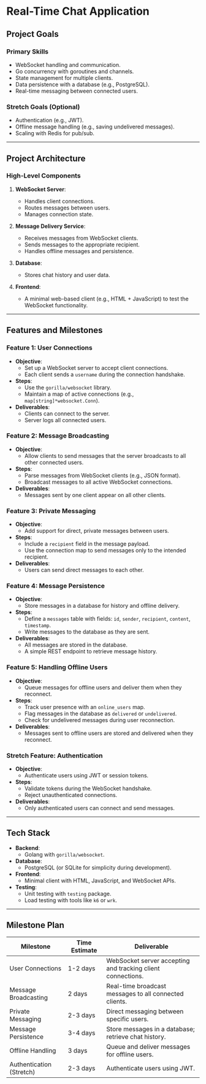 # Real-Time Chat Application

## Project Goals
### Primary Skills
- WebSocket handling and communication.
- Go concurrency with goroutines and channels.
- State management for multiple clients.
- Data persistence with a database (e.g., PostgreSQL).
- Real-time messaging between connected users.

### Stretch Goals (Optional)
- Authentication (e.g., JWT).
- Offline message handling (e.g., saving undelivered messages).
- Scaling with Redis for pub/sub.

---

## Project Architecture
### High-Level Components
1. **WebSocket Server**:
   - Handles client connections.
   - Routes messages between users.
   - Manages connection state.

2. **Message Delivery Service**:
   - Receives messages from WebSocket clients.
   - Sends messages to the appropriate recipient.
   - Handles offline messages and persistence.

3. **Database**:
   - Stores chat history and user data.

4. **Frontend**:
   - A minimal web-based client (e.g., HTML + JavaScript) to test the WebSocket functionality.

---

## Features and Milestones

### Feature 1: User Connections
- **Objective**:
  - Set up a WebSocket server to accept client connections.
  - Each client sends a `username` during the connection handshake.
- **Steps**:
  - Use the `gorilla/websocket` library.
  - Maintain a map of active connections (e.g., `map[string]*websocket.Conn`).
- **Deliverables**:
  - Clients can connect to the server.
  - Server logs all connected users.

### Feature 2: Message Broadcasting
- **Objective**:
  - Allow clients to send messages that the server broadcasts to all other connected users.
- **Steps**:
  - Parse messages from WebSocket clients (e.g., JSON format).
  - Broadcast messages to all active WebSocket connections.
- **Deliverables**:
  - Messages sent by one client appear on all other clients.

### Feature 3: Private Messaging
- **Objective**:
  - Add support for direct, private messages between users.
- **Steps**:
  - Include a `recipient` field in the message payload.
  - Use the connection map to send messages only to the intended recipient.
- **Deliverables**:
  - Users can send direct messages to each other.

### Feature 4: Message Persistence
- **Objective**:
  - Store messages in a database for history and offline delivery.
- **Steps**:
  - Define a `messages` table with fields: `id`, `sender`, `recipient`, `content`, `timestamp`.
  - Write messages to the database as they are sent.
- **Deliverables**:
  - All messages are stored in the database.
  - A simple REST endpoint to retrieve message history.

### Feature 5: Handling Offline Users
- **Objective**:
  - Queue messages for offline users and deliver them when they reconnect.
- **Steps**:
  - Track user presence with an `online_users` map.
  - Flag messages in the database as `delivered` or `undelivered`.
  - Check for undelivered messages during user reconnection.
- **Deliverables**:
  - Messages sent to offline users are stored and delivered when they reconnect.

### Stretch Feature: Authentication
- **Objective**:
  - Authenticate users using JWT or session tokens.
- **Steps**:
  - Validate tokens during the WebSocket handshake.
  - Reject unauthenticated connections.
- **Deliverables**:
  - Only authenticated users can connect and send messages.

---

## Tech Stack
- **Backend**: 
  - Golang with `gorilla/websocket`.
- **Database**:
  - PostgreSQL (or SQLite for simplicity during development).
- **Frontend**:
  - Minimal client with HTML, JavaScript, and WebSocket APIs.
- **Testing**:
  - Unit testing with `testing` package.
  - Load testing with tools like `k6` or `wrk`.

---

## Milestone Plan

| **Milestone**          | **Time Estimate** | **Deliverable**                                                   |
|-------------------------|-------------------|--------------------------------------------------------------------|
| User Connections        | 1-2 days         | WebSocket server accepting and tracking client connections.        |
| Message Broadcasting    | 2 days           | Real-time broadcast messages to all connected clients.             |
| Private Messaging       | 2-3 days         | Direct messaging between specific users.                           |
| Message Persistence     | 3-4 days         | Store messages in a database; retrieve chat history.               |
| Offline Handling        | 3 days           | Queue and deliver messages for offline users.                      |
| Authentication (Stretch)| 2-3 days         | Authenticate users using JWT.                                      |

